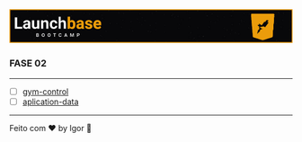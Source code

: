 <div style="text-align: center;">
  <a href="#">
    <img alt="LaunchBase" src="../.github/logo.jpg"/>
  </a>
</div>

### **FASE 02**

---

- [ ] [gym-control](./gym-control)
- [ ] [aplication-data](./aplication-data)

---

Feito com ❤ by Igor 🖖